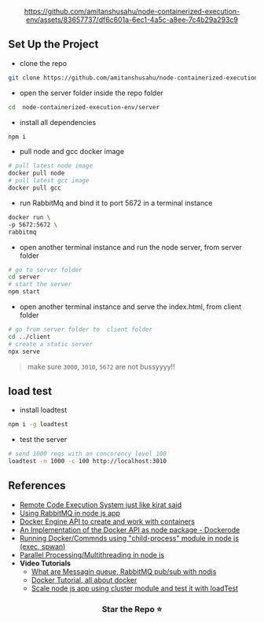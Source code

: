 <div align="center"> 
    
https://github.com/amitanshusahu/node-containerized-execution-env/assets/83657737/df6c601a-6ec1-4a5c-a8ee-7c4b29a293c9

</div>

## Set Up the Project
- clone the repo
```bash
git clone https://github.com/amitanshusahu/node-containerized-execution-env.git
```
- open the server folder inside the repo folder 
```bash
cd  node-containerized-execution-env/server
```

- install all dependencies
```bash
npm i
```
- pull node and gcc docker image
```bash
# pull latest node image
docker pull node
# pull latest gcc image
docker pull gcc
```
- run RabbitMq and bind it to port 5672 in a terminal instance
```bash
docker run \
-p 5672:5672 \
rabbitmq
```
- open another terminal instance and run the node server, from server folder
```bash
# go to server folder
cd server
# start the server
npm start
```
- open another terminal instance and serve the index.html, from client folder
```bash
# go from server folder to  client folder
cd ../client
# create a static server 
npx serve
```

> make sure `3000`, `3010`, `5672` are not bussyyyy!!

## load test
- install loadtest
```bash
npm i -g loadtest
```

- test the server
```bash
# send 1000 reqs with an concorency level 100
loadtest -n 1000 -c 100 http://localhost:3010
```

## References
- [Remote Code Execution System just like kirat said](https://blog.devgenius.io/case-study-remote-code-execution-engine-system-63aa43344f24)
- [Using RabbitMQ in node js app](https://www.rabbitmq.com/tutorials/tutorial-one-javascript.html)
- [Docker Engine API to create and work with containers](https://docs.docker.com/engine/api/v1.42/#tag/Container/operation/ContainerCreate)
- [An Implementation of the Docker API as node package - Dockerode](https://github.com/apocas/dockerode)
- [Running Docker/Commnds using "child-process" module in node js (exec, spwan)](https://stackoverflow.com/questions/35644155/how-can-i-dynamically-create-a-docker-container-from-a-node-application)
- [Parallel Processing/Multithreading in node js](https://deepsource.com/blog/nodejs-worker-threads/)
- __Video Tutorials__
    - [What are Messagin queue, RabbitMQ pub/sub with nodjs](https://youtu.be/e03c3CIGtYU)
    - [Docker Tutorial, all about docker](https://youtu.be/3c-iBn73dDE)
    - [Scale node js app using cluster module and test it with loadTest](https://youtu.be/9RLeLngtQ3A)


<h3 align="center"> Star the Repo ⭐ </h3>
